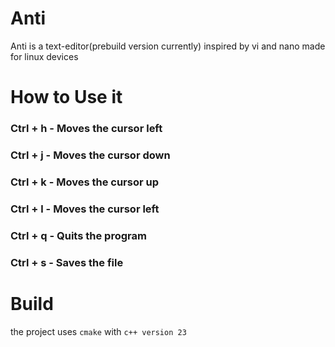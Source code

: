 # Anti
Anti is a text-editor(prebuild version currently) inspired by vi and nano made for linux devices

# How to Use it
### Ctrl + h - Moves the cursor left
### Ctrl + j - Moves the cursor down
### Ctrl + k - Moves the cursor up
### Ctrl + l - Moves the cursor left
### Ctrl + q - Quits the program
### Ctrl + s - Saves the file

# Build
the project uses `cmake` with `c++ version 23`
